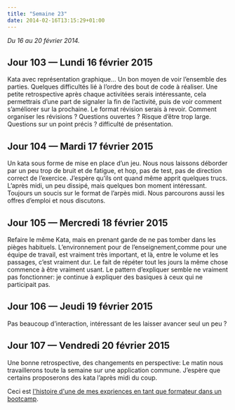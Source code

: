```yaml
---
title: "Semaine 23"
date: 2014-02-16T13:15:29+01:00
---
```


*Du 16 au 20 février 2014.*

Jour 103 — Lundi 16 février 2015
--------------------------------

Kata avec représentation graphique… Un bon moyen de voir l’ensemble des
parties. Quelques difficultés lié à l’ordre des bout de code à réaliser.
Une petite retrospective après chaque activitées serais intéressante,
cela permettrais d’une part de signaler la fin de l’activité, puis de
voir comment s’améliorer sur la prochaine. Le format révision serais à
revoir. Comment organiser les révisions ? Questions ouvertes ? Risque
d’être trop large. Questions sur un point précis ? difficulté de
présentation.

Jour 104 — Mardi 17 février 2015
--------------------------------

Un kata sous forme de mise en place d’un jeu. Nous nous laissons
déborder par un peu trop de bruit et de fatigue, et hop, pas de test,
pas de direction correct de l’exercice. J’espère qu’ils ont quand même
apprit quelques trucs. L’après midi, un peu dissipé, mais quelques bon
moment intéressant. Toujours un soucis sur le format de l’arpès midi.
Nous parcourons aussi les offres d’emploi et nous discutons.

Jour 105 — Mercredi 18 février 2015
-----------------------------------

Refaire le même Kata, mais en prenant garde de ne pas tomber dans les
pièges habituels. L’environnement pour de l’enseignement,comme pour une
équipe de travail, est vraiment très important, et là, entre le volume
et les passages, c’est vraiment dur. Le fait de répéter tout les jours
la même chose commence à être vraiment usant. Le pattern d’expliquer
semble ne vraiment pas fonctionner: je continue à expliquer des basiques
à ceux qui ne participait pas.

Jour 106 — Jeudi 19 février 2015
--------------------------------

Pas beaucoup d’interaction, intéressant de les laisser avancer seul un
peu ?

Jour 107 — Vendredi 20 février 2015
-----------------------------------

Une bonne retrospective, des changements en perspective: Le matin nous
travaillerons toute la semaine sur une application commune. J’espère que
certains proposerons des kata l’après midi du coup.

Ceci est [l'histoire d'une de mes expriences en tant que formateur dans
un bootcamp](https://yaf.github.io/journal-d-un-formateur-en-2015/).
